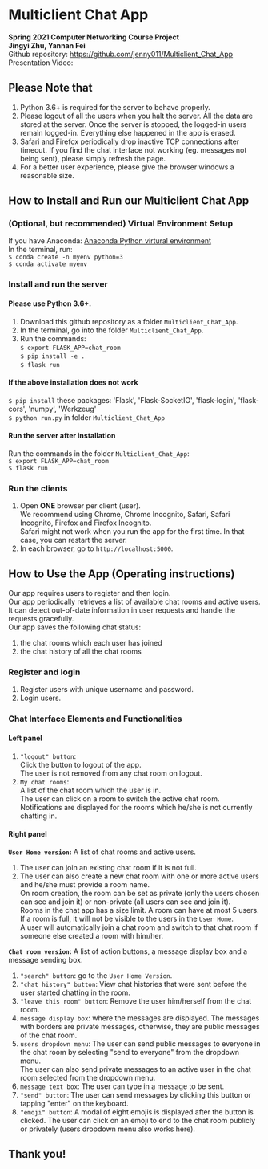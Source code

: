# Multiclient Chat App
<b>Spring 2021 Computer Networking Course Project</b><br>
<b>Jingyi Zhu, Yannan Fei</b><br>
Github repository: <a href="https://github.com/jenny011/Multiclient_Chat_App">https://github.com/jenny011/Multiclient_Chat_App</a><br>
Presentation Video: <a></a>

## Please Note that
1. Python 3.6+ is required for the server to behave properly.<br>
2. Please logout of all the users when you halt the server.
All the data are stored at the server.
Once the server is stopped, the logged-in users remain logged-in.
Everything else happened in the app is erased.<br>
3. Safari and Firefox periodically drop inactive TCP connections after timeout.
If you find the chat interface not working (eg. messages not being sent), please simply refresh the page.<br>
4. For a better user experience, please give the browser windows a reasonable size.<br>


## How to Install and Run our Multiclient Chat App

### (Optional, but recommended) Virtual Environment Setup
If you have Anaconda: <a href="https://docs.conda.io/projects/conda/en/latest/user-guide/tasks/manage-environments.html">Anaconda Python virtural environment</a></br>
In the terminal, run: <br>
`$ conda create -n myenv python=3` <br>
`$ conda activate myenv` <br>

### Install and run the server
#### Please use Python 3.6+.
1. Download this github repository as a folder `Multiclient_Chat_App`.</br>
2. In the terminal, go into the folder `Multiclient_Chat_App`.</br>
3. Run the commands: <br>
`$ export FLASK_APP=chat_room` <br>
`$ pip install -e .` <br>
`$ flask run` <br>

#### If the above installation does not work
`$ pip install` these packages: 'Flask', 'Flask-SocketIO', 'flask-login', 'flask-cors', 'numpy', 'Werkzeug' <br>
`$ python run.py` in folder `Multiclient_Chat_App` <br>

#### Run the server after installation
Run the commands in the folder `Multiclient_Chat_App`: <br>
`$ export FLASK_APP=chat_room` <br>
`$ flask run` <br>


### Run the clients
1. Open <b>ONE</b> browser per client (user).<br>
We recommend using Chrome, Chrome Incognito, Safari, Safari Incognito, Firefox and Firefox Incognito. <br>
Safari might not work when you run the app for the first time. In that case, you can restart the server.<br>
2. In each browser, go to `http://localhost:5000`. <br>


## How to Use the App (Operating instructions)
Our app requires users to register and then login.<br>
Our app periodically retrieves a list of available chat rooms and active users. It can detect out-of-date information in user requests and handle the requests gracefully.<br>
Our app saves the following chat status:<br>
1. the chat rooms which each user has joined
2. the chat history of all the chat rooms

### Register and login
1. Register users with unique username and password.
2. Login users.

### Chat Interface Elements and Functionalities
#### Left panel
1. `"logout" button`: <br>
Click the button to logout of the app.<br>
The user is not removed from any chat room on logout.<br>
2. `My chat rooms`: <br>
A list of the chat room which the user is in.<br>
The user can click on a room to switch the active chat room.<br>
Notifications are displayed for the rooms which he/she is not currently chatting in.<br>

#### Right panel
<b>`User Home version`:</b> A list of chat rooms and active users.<br>
1. The user can join an existing chat room if it is not full.<br>
2. The user can also create a new chat room with one or more active users and he/she must provide a room name.<br>
On room creation, the room can be set as private (only the users chosen can see and join it) or non-private (all users can see and join it).<br>
Rooms in the chat app has a size limit. A room can have at most 5 users. If a room is full, it will not be visible to the users in the `User Home`.<br>
A user will automatically join a chat room and switch to that chat room if someone else created a room with him/her.

<b>`Chat room version`:</b> A list of action buttons, a message display box and a message sending box.<br>
1. `"search" button`: go to the `User Home Version`.<br>
2. `"chat history" button`: View chat histories that were sent before the user started chatting in the room.<br>
3. `"leave this room" button`: Remove the user him/herself from the chat room.<br>
4. `message display box`: where the messages are displayed. The messages with borders are private messages, otherwise, they are public messages of the chat room.<br>
5. `users dropdown menu`: The user can send public messages to everyone in the chat room by selecting "send to everyone" from the dropdown menu.<br>
The user can also send private messages to an active user in the chat room selected from the dropdown menu.<br>
6. `message text box`: The user can type in a message to be sent.<br>
7. `"send" button`: The user can send messages by clicking this button or tapping "enter" on the keyboard.<br>
8. `"emoji" button`: A modal of eight emojis is displayed after the button is clicked. The user can click on an emoji to end to the chat room publicly or privately (users dropdown menu also works here).<br>

## Thank you!
